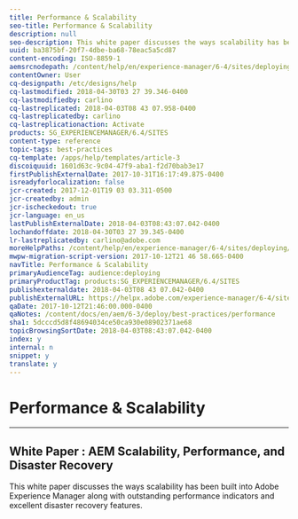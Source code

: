 ```yaml
---
title: Performance & Scalability
seo-title: Performance & Scalability
description: null
seo-description: This white paper discusses the ways scalability has been built into AEM along with performance indicators and disaster recovery features.  
uuid: ba3875bf-20f7-4dbe-ba68-78eac5a5cd87
content-encoding: ISO-8859-1
aemsrcnodepath: /content/help/en/experience-manager/6-4/sites/deploying/using/performance
contentOwner: User
cq-designpath: /etc/designs/help
cq-lastmodified: 2018-04-30T03 27 39.346-0400
cq-lastmodifiedby: carlino
cq-lastreplicated: 2018-04-03T08 43 07.958-0400
cq-lastreplicatedby: carlino
cq-lastreplicationaction: Activate
products: SG_EXPERIENCEMANAGER/6.4/SITES
content-type: reference
topic-tags: best-practices
cq-template: /apps/help/templates/article-3
discoiquuid: 1601d63c-9c04-47f9-aba1-f2d70bab3e17
firstPublishExternalDate: 2017-10-31T16:17:49.875-0400
isreadyforlocalization: false
jcr-created: 2017-12-01T19 03 03.311-0500
jcr-createdby: admin
jcr-ischeckedout: true
jcr-language: en_us
lastPublishExternalDate: 2018-04-03T08:43:07.042-0400
lochandoffdate: 2018-04-30T03 27 39.345-0400
lr-lastreplicatedby: carlino@adobe.com
moreHelpPaths: /content/help/en/experience-manager/6-4/sites/deploying/morehelp/best-practices;/content/help/en/experience-manager/6-4/sites/deploying/morehelp/best-practices
mwpw-migration-script-version: 2017-10-12T21 46 58.665-0400
navTitle: Performance & Scalability
primaryAudienceTag: audience:deploying
primaryProductTag: products:SG_EXPERIENCEMANAGER/6.4/SITES
publishexternaldate: 2018-04-03T08 43 07.042-0400
publishExternalURL: https://helpx.adobe.com/experience-manager/6-4/sites/deploying/using/performance.html
qaDate: 2017-10-12T21:46:00.000-0400
qaNotes: /content/docs/en/aem/6-3/deploy/best-practices/performance
sha1: 5dcccd5d8f48694034ce50ca930e08902371ae68
topicBrowsingSortDate: 2018-04-03T08:43:07.042-0400
index: y
internal: n
snippet: y
translate: y
---
```


# Performance & Scalability

---

## White Paper : AEM Scalability, Performance, and Disaster Recovery
This white paper discusses the ways scalability has been built into Adobe Experience Manager along with outstanding performance indicators and excellent disaster recovery features. 
